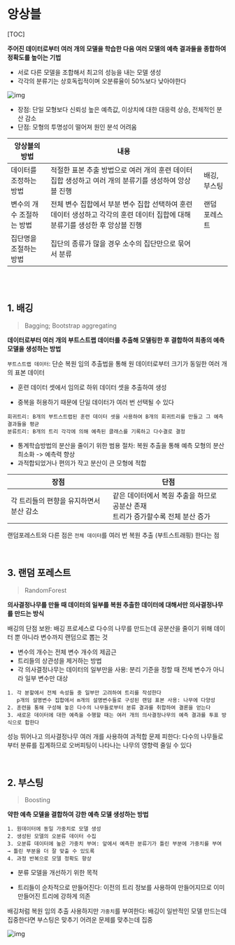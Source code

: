 # 앙상블

[TOC]

**주어진 데이터로부터 여러 개의 모델을 학습한 다음 여러 모델의 예측 결과들을 종합하여 정확도를 높이는 기법**

- 서로 다른 모델을 조합해서 최고의 성능을 내는 모델 생성
- 각각의 분류기는 상호독립적이며 오분류율이 50%보다 낮아야한다

![img](https://blog.kakaocdn.net/dn/cdqN8c/btqw7vHPtvK/mz3GMGa08N3q5JUKz0TeK0/img.png)

- 장점: 단일 모형보다 신뢰성 높은 예측값, 이상치에 대한 대응력 상승, 전체적인 분산 감소
- 단점: 모형의 투명성이 떨어져 원인 분석 어려움

| 앙상블의 방법             | 내용                                                         |               |
| ------------------------- | ------------------------------------------------------------ | ------------- |
| 데이터를 조정하는 방법    | 적절한 표본 추출 방법으로 여러 개의 훈련 데이터 집합 생성하고 여러 개의 분류기를 생성하여 앙상블 진행 | 배깅, 부스팅  |
| 변수의 개수 조절하는 방법 | 전체 변수 집합에서 부분 변수 집합 선택하여 훈련 데이터 생성하고 각각의 훈련 데이터 집합에 대해 분류기를 생성한 후 앙상블 진행 | 랜덤 포레스트 |
| 집단명을 조절하는 방법    | 집단의 종류가 많을 경우 소수의 집단만으로 묶어서 분류        |               |

<br>

<br>

## 1. 배깅 

> Bagging; Bootstrap aggregating

**데이터로부터 여러 개의 부트스트랩 데이터를 추출해 모델링한 후 결합하여 최종의 예측 모델을 생성하는 방법**

`부트스트랩 데이터`: 단순 복원 임의 추출법을 통해 원 데이터로부터 크기가 동일한 여러 개의 표본 데이터

- 훈련 데이터 셋에서 임의로 하위 데이터 셋을 추출하여 생성

- 중복을 허용하기 때문에 단일 데이터가 여러 번 선택될 수 있다

```
회귀트리: B개의 부트스트랩된 훈련 데이터 셋을 사용하여 B개의 회귀트리를 만들고 그 예측 결과들을 평균
분류트리: B개의 트리 각각에 의해 예측된 클래스를 기록하고 다수결로 결정
```

- 통계학습방법의 분산을 줄이기 위한 범용 절차: 복원 추출을 통해 예측 모형의 분산 최소화 -> 예측력 향상
- 과적합되었거나 편의가 작고 분산이 큰 모형에 적합

| 장점                                    | 단점                                                         |
| --------------------------------------- | ------------------------------------------------------------ |
| 각 트리들의 편향을 유지하면서 분산 감소 | 같은 데이터에서 복원 추출을 하므로 공분산 존재<br>트리가 증가할수록 전체 분산 증가 |

랜덤포레스트와 다른 점은 `전체 데이터`를 여러 번 복원 추출 (부트스트래핑) 한다는 점

<br>

## 3. 랜덤 포레스트

> RandomForest

**의사결정나무를 만들 때 데이터의 일부를 복원 추출한 데이터에 대해서만 의사결정나무를 만드는 방식**

배깅의 단점 보완: 배깅 프로세스로 다수의 나무를 만드는데 공분산을 줄이기 위해 데이터 뿐 아니라 변수까지 랜덤으로 뽑는 것

- 변수의 개수는 전체 변수 개수의 제곱근
- 트리들의 상관성을 제거하는 방법
- 각 의사결정나무는 데이터의 일부만을 사용: 분리 기준을 정할 때 전체 변수가 아니라 일부 변수만 대상

```
1. 각 분할에서 전체 속성들 중 일부만 고려하여 트리를 작성한다
   p개의 설명변수 집합에서 m개의 설명변수들로 구성된 랜덤 표본 사용: 나무에 다양성 
2. 훈련을 통해 구성해 놓은 다수의 나무들로부터 분류 결과를 취합하여 결론을 얻는다
3. 새로운 데이터에 대한 예측을 수행할 때는 여러 개의 의사결정나무의 예측 결과를 투표 방식으로 합한다
```

성능 뛰어나고 의사결정나무 여러 개를 사용하여 과적합 문제 피한다: 다수의 나무들로부터 분류를 집계하므로 오버피팅이 나타나는 나무의 영향력 줄일 수 있다

<br>

## 2. 부스팅

> Boosting

**약한 예측 모델을 결합하여 강한 예측 모델 생성하는 방법**

```
1. 원데이터에 동일 가중치로 모델 생성
2. 생성된 모델의 오분류 데이터 수집 
3. 오분류 데이터에 높은 가중치 부여: 앞에서 예측한 분류기가 틀린 부분에 가중치를 부여 → 틀린 부분을 더 잘 맞출 수 있도록
4. 과정 반복으로 모델 정확도 향상
```

- 분류 모델을 개선하기 위한 목적

- 트리들이 순차적으로 만들어진다: 이전의 트리 정보를 사용하여 만들어지므로 이미 만들어진 트리에 강하게 의존

배깅처럼 복원 임의 추출 사용하지만 `가중치`를 부여한다: 배깅이 일반적인 모델 만드는데 집중한다면 부스팅은 맞추기 어려운 문제를 맞추는데 집중

![img](https://blog.kakaocdn.net/dn/dQDi7Z/btqw7O8d309/kUC7v0dO1FTB97VuQPWMgk/img.png)

